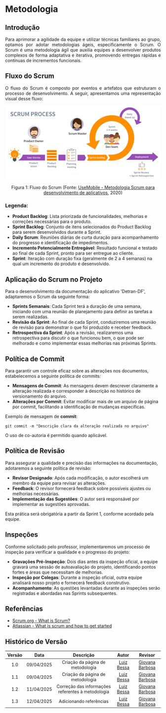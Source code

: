 # Metodologia

## Introdução

<p align="justify">
Para aprimorar a agilidade da equipe e utilizar técnicas familiares ao grupo, optamos por adotar metodologias ágeis, especificamente o Scrum. O Scrum é uma metodologia ágil que auxilia equipes a desenvolver produtos complexos de forma adaptativa e iterativa, promovendo entregas rápidas e contínuas de incrementos funcionais.
</p>

## Fluxo do Scrum

<p align="justify">
O fluxo do Scrum é composto por eventos e artefatos que estruturam o processo de desenvolvimento. A seguir, apresentamos uma representação visual desse fluxo:
</p>

![Fluxo do Scrum](../assets/scrumFluxo.png)

<figcaption align="center">Figura 1: Fluxo do Scrum (Fonte: <a href="https://usemobile.com.br/metodologia-scrum-desenvolvimento/" target="_blanck"> UseMobile - Metodologia Scrum para desenvolvimento de aplicativos</a>, 2020)</figcaption>

### Legenda:

- **Product Backlog**: Lista priorizada de funcionalidades, melhorias e correções necessárias para o produto.
- **Sprint Backlog**: Conjunto de itens selecionados do Product Backlog para serem desenvolvidos durante a Sprint.
- **Daily Scrum**: Reuniões diárias de curta duração para acompanhamento do progresso e identificação de impedimentos.
- **Incremento Potencialmente Entregável**: Resultado funcional e testado ao final de cada Sprint, pronto para ser entregue ao cliente.
- **Sprint**: Iteração com duração fixa (geralmente de 2 a 4 semanas) na qual um incremento do produto é desenvolvido.

## Aplicação do Scrum no Projeto

Para o desenvolvimento da documentação do aplicativo 'Detran-DF', adaptaremos o Scrum da seguinte forma:

- **Sprints Semanais**: Cada Sprint terá a duração de uma semana, iniciando com uma reunião de planejamento para definir as tarefas a serem realizadas.
- **Revisão da Sprint**: Ao final de cada Sprint, conduziremos uma reunião de revisão para demonstrar o que foi produzido e receber feedback.
- **Retrospectiva da Sprint**: Após a revisão, realizaremos uma retrospectiva para discutir o que funcionou bem, o que pode ser melhorado e como implementar essas melhorias nas próximas Sprints.

## Política de Commit

Para garantir um controle eficaz sobre as alterações nos documentos, estabelecemos a seguinte política de commits:

- **Mensagens de Commit**: As mensagens devem descrever claramente a alteração realizada e corresponder à descrição no histórico de versionamento do arquivo.
- **Alterações por Commit**: Evitar modificar mais de um arquivo de página por commit, facilitando a identificação de mudanças específicas.

Exemplo de mensagem de **commit**:

```git
git commit -m "Descrição clara da alteração realizada no arquivo"
```

O uso de co-autoria é permitido quando aplicável.

## Política de Revisão

Para assegurar a qualidade e precisão das informações na documentação, adotaremos a seguinte política de revisão:

- **Revisor Designado**: Após cada modificação, o autor escolherá um membro da equipe para revisar as alterações.
- **Feedback**: O revisor fornecerá feedback sobre possíveis ajustes ou melhorias necessárias.
- **Implementação das Sugestões**: O autor será responsável por implementar as sugestões aprovadas.

Esta prática será obrigatória a partir da Sprint 1, conforme acordado pela equipe.

## Inspeções

Conforme solicitado pelo professor, implementaremos um processo de inspeção para verificar a qualidade e o progresso do projeto:

- **Gravações Pré-Inspeção**: Dois dias antes da inspeção oficial, a equipe gravará uma sessão de autoavaliação do projeto, identificando pontos fortes e áreas que necessitam de melhorias.
- **Inspeção por Colegas**: Durante a inspeção oficial, outra equipe analisará nosso projeto e fornecerá feedback construtivo.
- **Acompanhamento**: As questões levantadas durante as inspeções serão registradas e abordadas nas Sprints subsequentes.

## Referências

- [Scrum.org - What is Scrum?](https://www.scrum.org/resources/what-is-scrum)
- [Atlassian - What is scrum and how to get started](https://www.atlassian.com/agile/scrum)

## Histórico de Versão

| Versão |    Data    |            Descrição             |                     Autor                     |                   Revisor                    |
| :----: | :--------: | :------------------------------: | :-------------------------------------------: | :------------------------------------------: |
|  1.0   | 09/04/2025 | Criação da página de metodologia | [Luiz Bessa](https://github.com/lfelipebessa) | [Giovana Barbosa](https://github.com/gio221) |
|  1.1   | 09/04/2025 | Criação da página de metodologia | [Luiz Bessa](https://github.com/lfelipebessa) |   [Giovana Barbosa](https://github.com/gio221)|
|  1.2   | 11/04/2025 | Correção das informações referentes à metodologia | [Luiz Bessa](https://github.com/lfelipebessa) |  [Giovana Barbosa](https://github.com/gio221)|
|  1.3   | 12/04/2025 | Adicionando referências | [Luiz Bessa](https://github.com/lfelipebessa) |  [Giovana Barbosa](https://github.com/gio221) |  

